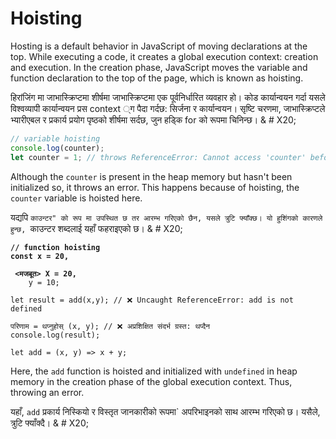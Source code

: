 # Hoisting

Hosting is a default behavior in JavaScript of moving declarations at the top.  While executing a code, it creates a global execution context:  creation and execution.  In the creation phase, JavaScript moves the variable and function declaration to the top of the page, which is known as hoisting.&#x20;

हिरांजिंग मा जाभास्क्रिप्टमा शीर्षमा जाभास्क्रिप्टमा एक पूर्वनिर्धारित व्यवहार हो। कोड कार्यान्वयन गर्दा यसले विश्वव्यापी कार्यान्वयन प्रस context ्ग पैदा गर्दछ: सिर्जना र कार्यान्वयन। सृष्टि चरणमा, जाभास्क्रिप्टले भ्यारीएबल र प्रकार्य प्रयोग पृष्ठको शीर्षमा सर्दछ, जुन हड्कि for को रूपमा चिनिन्छ। & # X20;

```javascript
// variable hoisting
console.log(counter);
let counter = 1; // throws ReferenceError: Cannot access 'counter' before initialization
```

Although the `counter` is present in the heap memory but hasn't been initialized so, it throws an error. This happens because of hoisting, the `counter` variable is hoisted here.&#x20;

यद्यपि `काउन्टर" को रूप मा उपस्थित छ तर आरम्भ गरिएको छैन, यसले त्रुटि फ्याँक्छ। यो हुशिंगको कारणले हुन्छ, `काउन्टर शब्दलाई यहाँ फहराइएको छ। & # X20;

<pre class="language-javascript"><code class="lang-javascript"><strong>// function hoisting
</strong><strong>const x = 20,

</ कडा> <मजबूत> X = 20,
</strong>    y = 10;

let result = add(x,y); // ❌ Uncaught ReferenceError: add is not defined

परिणाम = थप्नुहोस् (x, y); // ❌ अप्रशिक्षित संदर्भ ग्रस्त: थप्दैन
console.log(result);

let add = (x, y) => x + y; 
</code></pre>

Here, the `add` function is hoisted and initialized with `undefined` in heap memory in the creation phase of the global execution context. Thus, throwing an error.&#x20;

यहाँ, `add` प्रकार्य निस्कियो र विस्तृत जानकारीको रूपमा` अपरिभाइनको साथ आरम्भ गरिएको छ। यसैले, त्रुटि फ्याँक्दै। & # X20;



